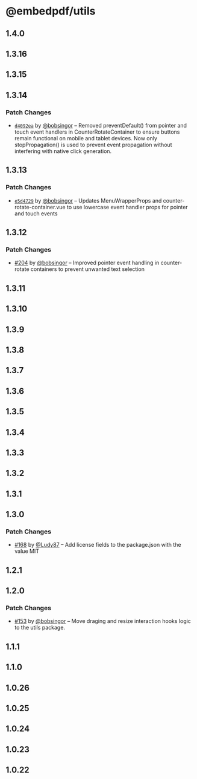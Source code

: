 # @embedpdf/utils

## 1.4.0

## 1.3.16

## 1.3.15

## 1.3.14

### Patch Changes

- [`d4092ea`](https://github.com/embedpdf/embed-pdf-viewer/commit/d4092ea637d92c42af4ca2e51db589e707cad920) by [@bobsingor](https://github.com/bobsingor) – Removed preventDefault() from pointer and touch event handlers in CounterRotateContainer to ensure buttons remain functional on mobile and tablet devices. Now only stopPropagation() is used to prevent event propagation without interfering with native click generation.

## 1.3.13

### Patch Changes

- [`e5d4729`](https://github.com/embedpdf/embed-pdf-viewer/commit/e5d47296346f4ed68873b254ec6c55b75beb5342) by [@bobsingor](https://github.com/bobsingor) – Updates MenuWrapperProps and counter-rotate-container.vue to use lowercase event handler props for pointer and touch events

## 1.3.12

### Patch Changes

- [#204](https://github.com/embedpdf/embed-pdf-viewer/pull/204) by [@bobsingor](https://github.com/bobsingor) – Improved pointer event handling in counter-rotate containers to prevent unwanted text selection

## 1.3.11

## 1.3.10

## 1.3.9

## 1.3.8

## 1.3.7

## 1.3.6

## 1.3.5

## 1.3.4

## 1.3.3

## 1.3.2

## 1.3.1

## 1.3.0

### Patch Changes

- [#168](https://github.com/embedpdf/embed-pdf-viewer/pull/168) by [@Ludy87](https://github.com/Ludy87) – Add license fields to the package.json with the value MIT

## 1.2.1

## 1.2.0

### Patch Changes

- [#153](https://github.com/embedpdf/embed-pdf-viewer/pull/153) by [@bobsingor](https://github.com/bobsingor) – Move draging and resize interaction hooks logic to the utils package.

## 1.1.1

## 1.1.0

## 1.0.26

## 1.0.25

## 1.0.24

## 1.0.23

## 1.0.22
